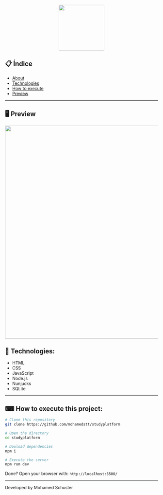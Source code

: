 <p align="center">
  <img src="https://ik.imagekit.io/capitao/Proffy/nlw2_6d7PvlHZ5.svg" width="150" >
</p>

<div align="center">

</div>

## 📋 Índice

- [About](#-About)
- [Technologies](#-Technologies)
- [How to execute](#-How-to-execute-this-project)
- [Preview](#-Preview)

---

## 🖥 Preview 

<p align="center">
  <img src="https://ik.imagekit.io/capitao/Proffy/final_1596781937_urgAUoPC-.jpg" width="700" >
</p>

## 🚀 Technologies:

- HTML
- CSS
- JavaScript
- Node.js 
- Nunjucks 
- SQLite 

--- 

## ⌨ How to execute this project:

```bash
# Clone this repository
git clone https://github.com/mohamedstt/studyplatform

# Open the directory
cd studyplatform

# Dowload dependencies
npm i

# Execute the server
npm run dev
```

Done? Open your browser with: `http://localhost:5500/`

---


Developed by Mohamed Schuster
